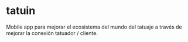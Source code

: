 # tatuin
Mobile app para mejorar el ecosistema del mundo del tatuaje a través de mejorar la conexión tatuador / cliente.
